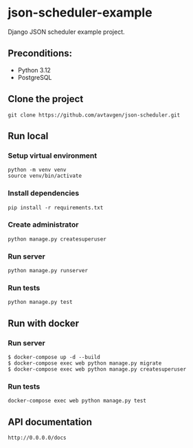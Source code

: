 # json-scheduler-example

Django JSON scheduler example project.

## Preconditions:

- Python 3.12
- PostgreSQL

## Clone the project

```
git clone https://github.com/avtavgen/json-scheduler.git
```

## Run local

### Setup virtual environment

```
python -m venv venv
source venv/bin/activate
```

### Install dependencies

```
pip install -r requirements.txt
```

### Create administrator

```
python manage.py createsuperuser
```

### Run server

```
python manage.py runserver
```

### Run tests

```
python manage.py test
```

## Run with docker

### Run server

```
$ docker-compose up -d --build
$ docker-compose exec web python manage.py migrate
$ docker-compose exec web python manage.py createsuperuser
```

### Run tests

```
docker-compose exec web python manage.py test
```

## API documentation

```
http://0.0.0.0/docs
```